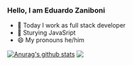### Hello, I am Eduardo Zaniboni

- 🔭 Today I work as full stack developer
- 🌱 Sturying JavaSript
- 😄 My pronouns he/him


<a href="https://github.com/eduardozaniboni/github-readme-stats"><img align="center" src="https://github-readme-stats.vercel.app/api?username=eduardozaniboni&show_icons=true&include_all_commits=true&theme=rose_pine&hide_border=true" alt="Anurag's github stats" /></a> <a href="https://github.com/eduardozaniboni/github-readme-stats"><img align="center" src="https://github-readme-stats.vercel.app/api/top-langs/?username=eduardozaniboni&layout=compact&theme=rose_pine&hide_border=true" /></a> 
